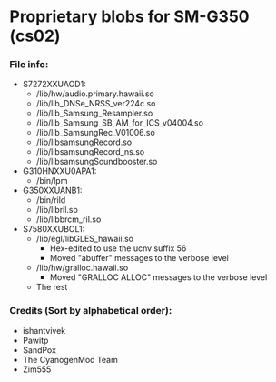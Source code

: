 # Proprietary blobs for SM-G350 (cs02)

### File info:
  * S7272XXUAOD1: 
    * /lib/hw/audio.primary.hawaii.so
    * /lib/lib_DNSe_NRSS_ver224c.so
    * /lib/lib_Samsung_Resampler.so
    * /lib/lib_Samsung_SB_AM_for_ICS_v04004.so
    * /lib/lib_SamsungRec_V01006.so
    * /lib/libsamsungRecord.so
    * /lib/libsamsungRecord_ns.so
    * /lib/libsamsungSoundbooster.so
  * G310HNXXU0APA1:
    * /bin/lpm
  * G350XXUANB1:
    * /bin/rild
    * /lib/libril.so
    * /lib/libbrcm_ril.so
  * S7580XXUBOL1:
    * /lib/egl/libGLES_hawaii.so
      * Hex-edited to use the ucnv suffix 56
      * Moved "abuffer" messages to the verbose level
    * /lib/hw/gralloc.hawaii.so
      * Moved "GRALLOC ALLOC" messages to the verbose level
    * The rest

### Credits (Sort by alphabetical order):
  - ishantvivek
  - Pawitp
  - SandPox
  - The CyanogenMod Team
  - Zim555